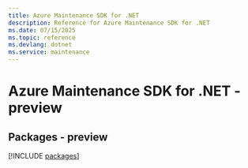 ```yaml
---
title: Azure Maintenance SDK for .NET
description: Reference for Azure Maintenance SDK for .NET
ms.date: 07/15/2025
ms.topic: reference
ms.devlang: dotnet
ms.service: maintenance
---
```

# Azure Maintenance SDK for .NET - preview
## Packages - preview
[!INCLUDE [packages](maintenance-index.md)]